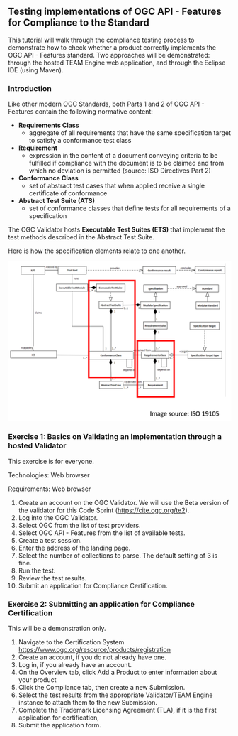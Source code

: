 ## Testing implementations of OGC API - Features for Compliance to the Standard

This tutorial will walk through the compliance testing process to demonstrate how to check whether a product correctly implements the OGC API - Features standard. Two approaches will be demonstrated: through the hosted TEAM Engine web application, and through the Eclipse IDE (using Maven).

### Introduction

Like other modern OGC Standards, both Parts 1 and 2 of OGC API - Features contain the following normative content:

* **Requirements Class**
  * aggregate of all requirements that have the same specification target to satisfy a conformance test class
* **Requirement**
  * expression in the content of a document conveying criteria to be fulfilled if compliance with the document is to be claimed and from which no deviation is permitted (source: ISO Directives Part 2)
* **Conformance Class**
  * set of abstract test cases that when applied receive a single certificate of conformance
* **Abstract Test Suite (ATS)**
  * set of conformance classes that define tests for all requirements of a specification

The OGC Validator hosts **Executable Test Suites (ETS)** that implement the test methods described in the Abstract Test Suite.

Here is how the specification elements relate to one another.

![speclements](images/specelements.png)



### Exercise 1: Basics on Validating an Implementation through a hosted Validator

This exercise is for everyone.

Technologies: Web browser

Requirements: Web browser

1. Create an account on the OGC Validator. We will use the Beta version of the validator for this Code Sprint (https://cite.ogc.org/te2). 
2. Log into the OGC Validator.
3. Select OGC from the list of test providers.
4. Select OGC API - Features from the list of available tests.
5. Create a test session.
6. Enter the address of the landing page.
7. Select the number of collections to parse. The default setting of 3 is fine.
8. Run the test.
9. Review the test results.
10. Submit an application for Compliance Certification.

### Exercise 2: Submitting an application for Compliance Certification

This will be a demonstration only.

1. Navigate to the Certification System https://www.ogc.org/resource/products/registration
2. Create an account, if you do not already have one.
3. Log in, if you already have an account.
4. On the Overview tab, click Add a Product to enter information about your product
5. Click the Compliance tab, then create a new Submission.
6. Select the test results from the appropriate Validator/TEAM Engine instance to attach them to the new Submission.
7. Complete the Trademark Licensing Agreement (TLA), if it is the first application for certification,
8. Submit the application form.
